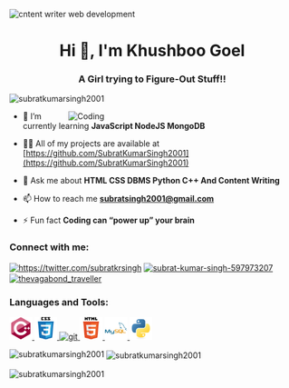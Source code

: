 ![cntent writer   web development](https://user-images.githubusercontent.com/92250219/159149651-f01fec93-efbe-444a-9355-ea36f8193030.png)
<h1 align="center">Hi 👋, I'm Khushboo Goel</h1>
<h3 align="center">A Girl trying to Figure-Out Stuff!!</h3>

<p align="left"> <img src="https://komarev.com/ghpvc/?username=subratkumarsingh2001&label=Profile%20views&color=0e75b6&style=flat" alt="subratkumarsingh2001" /> </p>
<img align="right" alt="Coding" width="400" src="https://cdn.dribbble.com/users/2646423/screenshots/5507196/computer.gif">

- 🌱 I’m currently learning **JavaScript NodeJS MongoDB**

- 👨‍💻 All of my projects are available at [https://github.com/SubratKumarSingh2001](https://github.com/SubratKumarSingh2001)

- 💬 Ask me about **HTML CSS DBMS Python C++ And Content Writing**

- 📫 How to reach me **subratsingh2001@gmail.com**

- ⚡ Fun fact **Coding can “power up” your brain**

<h3 align="left">Connect with me:</h3>
<p align="left">
<a href="https://twitter.com/https://twitter.com/subratkrsingh" target="blank"><img align="center" src="https://raw.githubusercontent.com/rahuldkjain/github-profile-readme-generator/master/src/images/icons/Social/twitter.svg" alt="https://twitter.com/subratkrsingh" height="30" width="40" /></a>
<a href="https://linkedin.com/in/subrat-kumar-singh-597973207" target="blank"><img align="center" src="https://raw.githubusercontent.com/rahuldkjain/github-profile-readme-generator/master/src/images/icons/Social/linked-in-alt.svg" alt="subrat-kumar-singh-597973207" height="30" width="40" /></a>
<a href="https://instagram.com/thevagabond_traveller" target="blank"><img align="center" src="https://raw.githubusercontent.com/rahuldkjain/github-profile-readme-generator/master/src/images/icons/Social/instagram.svg" alt="thevagabond_traveller" height="30" width="40" /></a>
</p>

<h3 align="left">Languages and Tools:</h3>
<p align="left"> <a href="https://www.w3schools.com/cpp/" target="_blank" rel="noreferrer"> <img src="https://raw.githubusercontent.com/devicons/devicon/master/icons/cplusplus/cplusplus-original.svg" alt="cplusplus" width="40" height="40"/> </a> <a href="https://www.w3schools.com/css/" target="_blank" rel="noreferrer"> <img src="https://raw.githubusercontent.com/devicons/devicon/master/icons/css3/css3-original-wordmark.svg" alt="css3" width="40" height="40"/> </a> <a href="https://git-scm.com/" target="_blank" rel="noreferrer"> <img src="https://www.vectorlogo.zone/logos/git-scm/git-scm-icon.svg" alt="git" width="40" height="40"/> </a> <a href="https://www.w3.org/html/" target="_blank" rel="noreferrer"> <img src="https://raw.githubusercontent.com/devicons/devicon/master/icons/html5/html5-original-wordmark.svg" alt="html5" width="40" height="40"/> </a> <a href="https://www.mysql.com/" target="_blank" rel="noreferrer"> <img src="https://raw.githubusercontent.com/devicons/devicon/master/icons/mysql/mysql-original-wordmark.svg" alt="mysql" width="40" height="40"/> </a> <a href="https://www.python.org" target="_blank" rel="noreferrer"> <img src="https://raw.githubusercontent.com/devicons/devicon/master/icons/python/python-original.svg" alt="python" width="40" height="40"/> </a> </p>

<p><img align="left" src="https://github-readme-stats.vercel.app/api/top-langs?username=subratkumarsingh2001&show_icons=true&locale=en&layout=compact" alt="subratkumarsingh2001" /></p>

<p>&nbsp;<img align="center" src="https://github-readme-stats.vercel.app/api?username=subratkumarsingh2001&show_icons=true&locale=en" alt="subratkumarsingh2001" /></p>

<p><img align="center" src="https://github-readme-streak-stats.herokuapp.com/?user=subratkumarsingh2001&" alt="subratkumarsingh2001" /></p>

